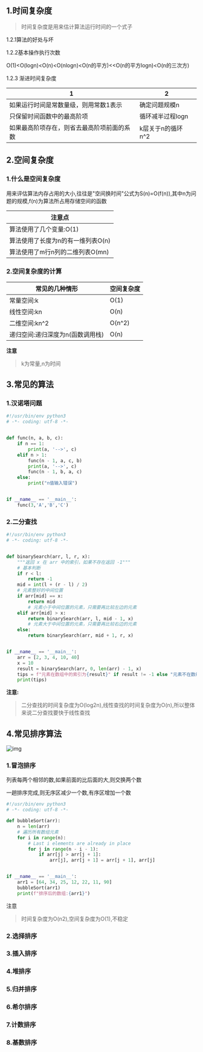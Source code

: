 ## 1.时间复杂度

> 时间复杂度是用来估计算法运行时间的一个式子

1.2.1算法的好处与坏

1.2.2基本操作执行次数

​	O(1)<O(logn)<O(n)<O(nlogn)<O(n的平方)<<O(n的平方logn)<O(n的三次方)

1.2.3 渐进时间复杂度

| 1                                          | 2                  |
| ------------------------------------------ | ------------------ |
| 如果运行时间是常数量级，则用常数1表示      | 确定问题规模n      |
| 只保留时间函数中的最高阶项                 | 循环减半过程logn   |
| 如果最高阶项存在，则省去最高阶项前面的系数 | k层关于n的循环 n^2 |

## 2.空间复杂度

###  1.什么是空间复杂度

用来评估算法内存占用的大小,往往是"空间换时间"公式为S(n)=O(f(n)),其中n为问题的规模,f(n)为算法所占用存储空间的函数

| 注意点                            |
| --------------------------------- |
| 算法使用了几个变量:O(1)           |
| 算法使用了长度为n的有一维列表O(n) |
| 算法使用了m行n列的二维列表O(mn)   |

### 2.空间复杂度的计算

| 常见的几种情形                   | 空间复杂度 |
| -------------------------------- | ---------- |
| 常量空间:k                       | O(1)       |
| 线性空间:kn                      | O(n)       |
| 二维空间:kn^2                    | O(n^2)     |
| 递归空间:递归深度为n(函数调用栈) | O(n)       |

**注意**

> k为常量,n为时间



##  3.常见的算法

### 1.汉诺塔问题

```python
#!/usr/bin/env python3
# -*- coding: utf-8 -*-


def func(n, a, b, c):
    if n == 1:
        print(a, '-->', c)
    elif n > 1:
        func(n - 1, a, c, b)
        print(a, '-->', c)
        func(n - 1, b, a, c)
    else:
        print("n值输入错误")


if __name__ == '__main__':
    func(3,'A','B','C')

```



###  2.二分查找

```python
#!/usr/bin/env python3
# -*- coding: utf-8 -*-


def binarySearch(arr, l, r, x):
    """返回 x 在 arr 中的索引，如果不存在返回 -1"""
    # 基本判断
    if r < l:
        return -1
    mid = int(l + (r - l) / 2)
    # 元素整好的中间位置
    if arr[mid] == x:
        return mid
        # 元素小于中间位置的元素，只需要再比较左边的元素
    elif arr[mid] > x:
        return binarySearch(arr, l, mid - 1, x)
        # 元素大于中间位置的元素，只需要再比较右边的元素
    else:
        return binarySearch(arr, mid + 1, r, x)


if __name__ == '__main__':
    arr = [2, 3, 4, 10, 40]
    x = 10
    result = binarySearch(arr, 0, len(arr) - 1, x)
    tips = f"元素在数组中的索引为{result}" if result != -1 else "元素不在数组中"
    print(tips)
```

**注意:**

> 二分查找的时间复杂度为O(log2n),线性查找的时间复杂度为O(n),所以整体来说二分查找要快于线性查找



## 4.常见排序算法

![img](C:/Users/15069/Desktop/4119652_1503386154635_4A47A0DB6E60853DEDFCFDF08A5CA249)

 ### 1.冒泡排序

列表每两个相邻的数,如果前面的比后面的大,则交换两个数

一趟排序完成,则无序区减少一个数,有序区增加一个数

```python
#!/usr/bin/env python3
# -*- coding: utf-8 -*-

def bubbleSort(arr):
    n = len(arr)
    # 遍历所有数组元素
    for i in range(n):
        # Last i elements are already in place
        for j in range(n - i - 1):
            if arr[j] > arr[j + 1]:
                arr[j], arr[j + 1] = arr[j + 1], arr[j]


if __name__ == '__main__':
    arr1 = [64, 34, 25, 12, 22, 11, 90]
    bubbleSort(arr1)
    print(f"排序后的数组:{arr1}")
```

注意

> 时间复杂度为O(n2),空间复杂度为O(1),不稳定



### 2.选择排序



### 3.插入排序



### 4.堆排序



### 5.归并排序 



### 6.希尔排序



### 7.计数排序



 ### 8.基数排序



​       

​        

​       